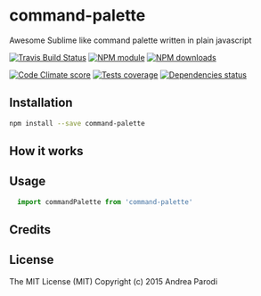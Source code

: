 # command-palette

Awesome Sublime like command palette written in plain javascript

[![Travis Build Status](https://img.shields.io/travis/parro-it/command-palette.svg)](http://travis-ci.org/parro-it/command-palette)
[![NPM module](https://img.shields.io/npm/v/command-palette.svg)](https://npmjs.org/package/command-palette)
[![NPM downloads](https://img.shields.io/npm/dt/command-palette.svg)](https://npmjs.org/package/command-palette)

[![Code Climate score](https://img.shields.io/codeclimate/github/parro-it/command-palette.svg)](https://codeclimate.com/github/parro-it/command-palette)
[![Tests coverage](https://img.shields.io/codeclimate/coverage/github/parro-it/command-palette.svg)](https://codeclimate.com/github/parro-it/command-palette)
[![Dependencies status](https://img.shields.io/requires/github/parro-it/command-palette.svg)](https://requires.io/github/parro-it/command-palette/requirements/?branch=master)

## Installation

```bash
npm install --save command-palette
```

## How it works

## Usage

```javascript
  import commandPalette from 'command-palette'
```

## Credits

## License
The MIT License (MIT)
Copyright (c) 2015 Andrea Parodi

